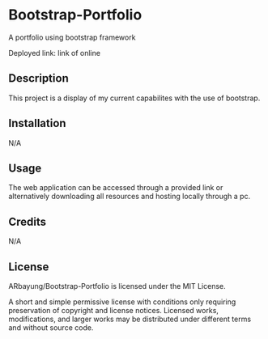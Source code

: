 # Bootstrap-Portfolio
A portfolio using bootstrap framework

Deployed link: link of online 

## Description

This project is a display of my current capabilites with the use of bootstrap. 

## Installation

N/A

## Usage

The web application can be accessed through a provided link or alternatively downloading all resources and hosting locally through a pc.

## Credits

N/A

## License

ARbayung/Bootstrap-Portfolio is licensed under the MIT License.

A short and simple permissive license with conditions only requiring preservation of copyright and license notices. Licensed works, modifications, and larger works may be distributed under different terms and without source code.
